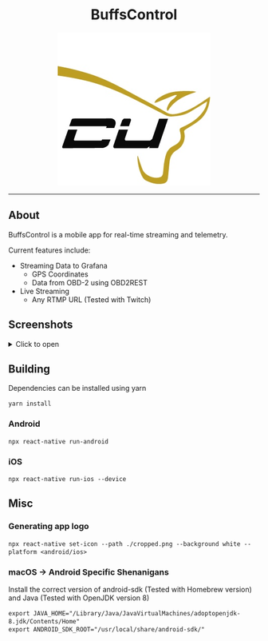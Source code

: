 <div align="center">

# BuffsControl

![BuffsControl App Logo](./cropped.png)

</div> 
<hr>

## About

BuffsControl is a mobile app for real-time streaming and telemetry.

Current features include:

* Streaming Data to Grafana
  * GPS Coordinates
  * Data from OBD-2 using OBD2REST
* Live Streaming
  * Any RTMP URL (Tested with Twitch)

## Screenshots

<details>
<summary>Click to open</summary>
<br>

### iOS 

![iOS Screenshot 02](./docs/assets/ios-ss-02.png)
![iOS Screenshot 01](./docs/assets/ios-ss-01.png)

### Android

![Android Screenshot 02](./docs/assets/and-ss-02.png)
![Android Screenshot 01](./docs/assets/and-ss-01.png)

</details>

## Building

Dependencies can be installed using yarn

```
yarn install
```

### Android

```
npx react-native run-android
```

### iOS

```
npx react-native run-ios --device
```

## Misc

### Generating app logo

```
npx react-native set-icon --path ./cropped.png --background white --platform <android/ios>
```

### macOS -> Android Specific Shenanigans

Install the correct version of android-sdk (Tested with Homebrew version) and Java (Tested with OpenJDK version 8)

```
export JAVA_HOME="/Library/Java/JavaVirtualMachines/adoptopenjdk-8.jdk/Contents/Home"
export ANDROID_SDK_ROOT="/usr/local/share/android-sdk/"
```






